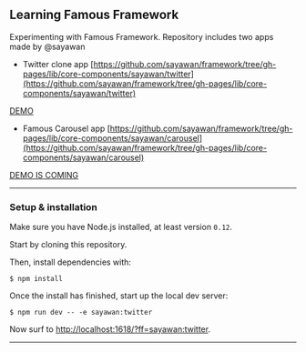 ## Learning Famous Framework

Experimenting with Famous Framework. Repository includes two apps made by @sayawan

* Twitter clone app [https://github.com/sayawan/framework/tree/gh-pages/lib/core-components/sayawan/twitter](https://github.com/sayawan/framework/tree/gh-pages/lib/core-components/sayawan/twitter)

[DEMO](http://sayawan.github.io/framework/)

* Famous Carousel app [https://github.com/sayawan/framework/tree/gh-pages/lib/core-components/sayawan/carousel](https://github.com/sayawan/framework/tree/gh-pages/lib/core-components/sayawan/carousel)

[DEMO IS COMING]()

- - - -

### Setup &amp; installation

Make sure you have Node.js installed, at least version `0.12`.

Start by cloning this repository.

Then, install dependencies with:

    $ npm install

Once the install has finished, start up the local dev server:

    $ npm run dev -- -e sayawan:twitter

Now surf to [http://localhost:1618/?ff=sayawan:twitter](http://http://localhost:1618/?ff=sayawan:twitter).

- - - -